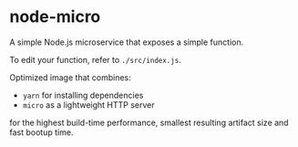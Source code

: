 # node-micro

A simple Node.js microservice that exposes a simple function.

To edit your function, refer to `./src/index.js`.

Optimized image that combines:

- `yarn` for installing dependencies
- `micro` as a lightweight HTTP server

for the highest build-time performance, smallest resulting artifact size
and fast bootup time.
